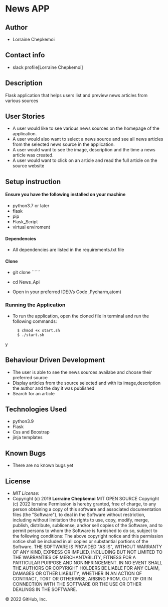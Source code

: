 # News APP
## Author

* Lorraine Chepkemoi
## Contact info
* slack profile[Lorraine Chepkemoi]

## Description

Flask application that helps users list and preview news articles from various sources

## User Stories

* A user would like to see various news sources on the homepage of the application.
* A user would also want to select a news source and see all news articles from the selected news source in the application.
* A user would want to see the image, description and the time a news article was created.
* A user would want to click on an article and read the full article on the source website


## Setup instruction

#### Ensure you have the following installed on your machine 
* python3.7 or later 
* flask
* pip
* Flask_Script
* virtual enviroment
#### Dependencies

* All dependencies are listed in the requirements.txt file

#### Clone

* git clone ``````

* cd News_Api

* Open in your preferred IDE(Vs Code ,Pycharm,atom)

### Running the Application
* To run the application, open the cloned file in terminal and run the following commands:

        $ chmod +x start.sh
        $ ./start.sh
y

## Behaviour Driven Development
* The user is able to see the news sources availabe and choose their preferred source 
* Display articles from the source selected and with its image,description the author and the day it was published
* Search for an article
## Technologies Used

* python3.9
* Flask 
* Css and Boostrap
* jinja templates

## Known Bugs
* There are no known bugs yet



## License
* *MIT License:*
* Copyright (c) 2019 **Lorraine Chepkemoi**
MIT OPEN SOURCE Copyright (c) 2022 lorraine Permission is hereby granted, free of charge, to any person obtaining a copy of this software and associated documentation files (the "Software"), to deal in the Software without restriction, including without limitation the rights to use, copy, modify, merge, publish, distribute, sublicense, and/or sell copies of the Software, and to permit persons to whom the Software is furnished to do so, subject to the following conditions: The above copyright notice and this permission notice shall be included in all copies or substantial portions of the Software. THE SOFTWARE IS PROVIDED "AS IS", WITHOUT WARRANTY OF ANY KIND, EXPRESS OR IMPLIED, INCLUDING BUT NOT LIMITED TO THE WARRANTIES OF MERCHANTABILITY, FITNESS FOR A PARTICULAR PURPOSE AND NONINFRINGEMENT. IN NO EVENT SHALL THE AUTHORS OR COPYRIGHT HOLDERS BE LIABLE FOR ANY CLAIM, DAMAGES OR OTHER LIABILITY, WHETHER IN AN ACTION OF CONTRACT, TORT OR OTHERWISE, ARISING FROM, OUT OF OR IN CONNECTION WITH THE SOFTWARE OR THE USE OR OTHER DEALINGS IN THE SOFTWARE.

© 2022 GitHub, Inc.
